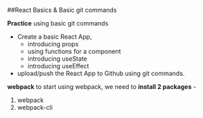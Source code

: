 ##React Basics & Basic git commands

**Practice** using basic git commands

- Create a basic React App, 
  - introducing props
  - using functions for a component 
  - introducing useState
  - introducing useEffect
- upload/push the React App to Github using git commands.


**webpack**
to start using webpack, we need to **install 2 packages** -
1. webpack
2. webpack-cli

